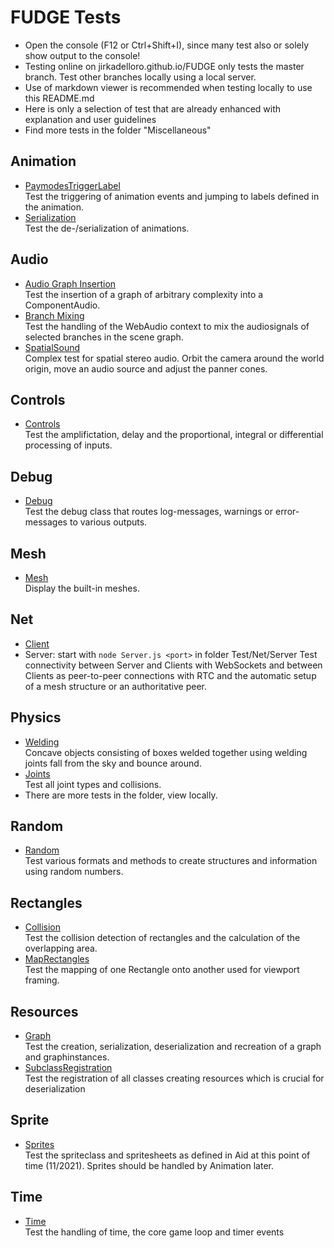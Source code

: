 # FUDGE Tests
- Open the console (F12 or Ctrl+Shift+I), since many test also or solely show output to the console!
- Testing online on jirkadelloro.github.io/FUDGE only tests the master branch. Test other branches locally using a local server.
- Use of markdown viewer is recommended when testing locally to use this README.md
- Here is only a selection of test that are already enhanced with explanation and user guidelines
- Find more tests in the folder "Miscellaneous"

## Animation
- [PaymodesTriggerLabel](Test\Animation\PlaymodesTriggerLabel\Test.html)  
Test the triggering of animation events and jumping to labels defined in the animation.
- [Serialization](Test\Animation\Serialization\Test.html)  
Test the de-/serialization of animations.
## Audio
- [Audio Graph Insertion](Audio/GraphInsertion/Test.html)  
Test the insertion of a graph of arbitrary complexity into a ComponentAudio.    
- [Branch Mixing](Audio/BranchMix/Test.html)  
Test the handling of the WebAudio context to mix the audiosignals of selected branches in the scene graph.    
- [SpatialSound](Audio/SpatialSound/Test.html)  
Complex test for spatial stereo audio. Orbit the camera around the world origin, move an audio source and adjust the panner cones.
## Controls
- [Controls](Test\Controls\Test.html)  
Test the amplifictation, delay and the proportional, integral or differential processing of inputs.
## Debug
- [Debug](Test\Debug\Test.html)  
Test the debug class that routes log-messages, warnings or error-messages to various outputs.
## Mesh
- [Mesh](Test\Mesh\Test.html)  
Display the built-in meshes.
## Net
- [Client](Test\Net\Client\index.html)  
- Server: start with `node Server.js <port>` in folder Test/Net/Server 
Test connectivity between Server and Clients with WebSockets and between Clients as peer-to-peer connections with RTC and the automatic setup of a mesh structure or an authoritative peer.
## Physics
- [Welding](Test\Physics\Convex_ChairTest\FudgePhysics_ConvexWelding.html)  
Concave objects consisting of boxes welded together using welding joints fall from the sky and bounce around. 
- [Joints](Test\Physics\Phase2_Joints\Main.html)  
Test all joint types and collisions.  
- There are more tests in the folder, view locally.
## Random
- [Random](Random\Test.html)  
Test various formats and methods to create structures and information using random numbers.
## Rectangles
- [Collision](Rectangles\Collision\Test.html)  
Test the collision detection of rectangles and the calculation of the overlapping area.
- [MapRectangles](Rectangles\MapRectangles\Test.html)  
Test the mapping of one Rectangle onto another used for viewport framing.
## Resources
- [Graph](Resources\Graph\Test.html)  
Test the creation, serialization, deserialization and recreation of a graph and graphinstances.
- [SubclassRegistration](Resources\SubclassRegistration\Test.html)  
Test the registration of all classes creating resources which is crucial for deserialization
## Sprite
- [Sprites](Sprite\Test.html)  
Test the spriteclass and spritesheets as defined in Aid at this point of time (11/2021). Sprites should be handled by Animation later.
## Time
- [Time](Time\Test.html)  
Test the handling of time, the core game loop and timer events